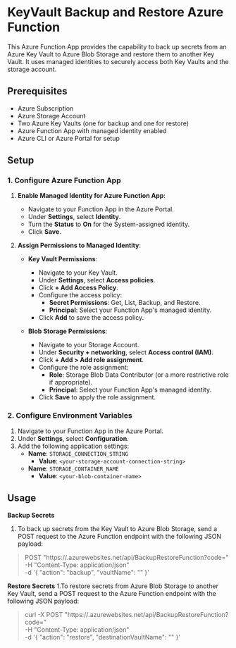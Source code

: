 # KeyVault Backup and Restore Azure Function

This Azure Function App provides the capability to back up secrets from an Azure Key Vault to Azure Blob Storage and restore them to another Key Vault. It uses managed identities to securely access both Key Vaults and the storage account.

## Prerequisites

- Azure Subscription
- Azure Storage Account
- Two Azure Key Vaults (one for backup and one for restore)
- Azure Function App with managed identity enabled
- Azure CLI or Azure Portal for setup

## Setup

### 1. Configure Azure Function App

1. **Enable Managed Identity for Azure Function App**:
   - Navigate to your Function App in the Azure Portal.
   - Under **Settings**, select **Identity**.
   - Turn the **Status** to **On** for the System-assigned identity.
   - Click **Save**.

2. **Assign Permissions to Managed Identity**:

   - **Key Vault Permissions**:
     - Navigate to your Key Vault.
     - Under **Settings**, select **Access policies**.
     - Click **+ Add Access Policy**.
     - Configure the access policy:
       - **Secret Permissions**: Get, List, Backup, and Restore.
       - **Principal**: Select your Function App's managed identity.
     - Click **Add** to save the access policy.

   - **Blob Storage Permissions**:
     - Navigate to your Storage Account.
     - Under **Security + networking**, select **Access control (IAM)**.
     - Click **+ Add > Add role assignment**.
     - Configure the role assignment:
       - **Role**: Storage Blob Data Contributor (or a more restrictive role if appropriate).
       - **Principal**: Select your Function App's managed identity.
     - Click **Save** to apply the role assignment.

### 2. Configure Environment Variables

1. Navigate to your Function App in the Azure Portal.
2. Under **Settings**, select **Configuration**.
3. Add the following application settings:
   - **Name**: `STORAGE_CONNECTION_STRING`
     - **Value**: `<your-storage-account-connection-string>`
   - **Name**: `STORAGE_CONTAINER_NAME`
     - **Value**: `<your-blob-container-name>`

## Usage 
**Backup Secrets**
1. To back up secrets from the Key Vault to Azure Blob Storage, send a POST request to the Azure Function endpoint with the following JSON payload:

> POST "https://<your-function-app-name>.azurewebsites.net/api/BackupRestoreFunction?code=<your-function-key>" \
>   -H "Content-Type: application/json" \
>  -d '{
>       "action": "backup",
>      "vaultName": "<sourceVaultName>"
>   }'

**Restore Secrets**
1.To restore secrets from Azure Blob Storage to another Key Vault, send a POST request to the Azure Function endpoint with the following JSON payload:

> curl -X POST "https://<your-function-app-name>.azurewebsites.net/api/BackupRestoreFunction?code=<your-function-key>" \
>     -H "Content-Type: application/json" \
>     -d '{
>           "action": "restore",
>           "destinationVaultName": "<destinationVaultName>"
>        }'
